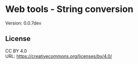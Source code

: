 # Web tools - String conversion
Version: 0.0.7dev

## License
CC BY 4.0  
URL: https://creativecommons.org/licenses/by/4.0/
